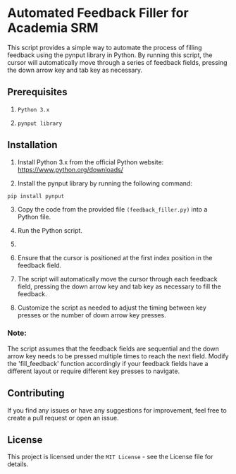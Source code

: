 # Automated Feedback Filler for Academia SRM
This script provides a simple way to automate the process of filling feedback using the pynput library in Python. By running this script, the cursor will automatically move through a series of feedback fields, pressing the down arrow key and tab key as necessary.


## Prerequisites
1. `Python 3.x`

2. `pynput library`

## Installation
1. Install Python 3.x from the official Python website: https://www.python.org/downloads/

2. Install the pynput library by running the following command:
```
pip install pynput
```

3. Copy the code from the provided file `(feedback_filler.py)` into a Python file.

4. Run the Python script.
5. 
6. Ensure that the cursor is positioned at the first index position in the feedback field.

6. The script will automatically move the cursor through each feedback field, pressing the down arrow key and tab key as necessary to fill the feedback.

7. Customize the script as needed to adjust the timing between key presses or the number of down arrow key presses.

### Note: 
The script assumes that the feedback fields are sequential and the down arrow key needs to be pressed multiple times to reach the next field. Modify the 'fill_feedback' function accordingly if your feedback fields have a different layout or require different key presses to navigate.


## Contributing
If you find any issues or have any suggestions for improvement, feel free to create a pull request or open an issue.


## License
This project is licensed under the `MIT License` - see the License file for details.
